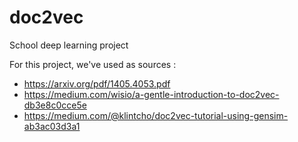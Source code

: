 # doc2vec
School deep learning project

For this project, we've used as sources :
- https://arxiv.org/pdf/1405.4053.pdf
- https://medium.com/wisio/a-gentle-introduction-to-doc2vec-db3e8c0cce5e
- https://medium.com/@klintcho/doc2vec-tutorial-using-gensim-ab3ac03d3a1
